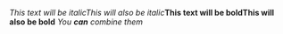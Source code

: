 *This text will be italic*_This will also be italic_**This text will be bold**__This will also be bold__
_You **can** combine them_
